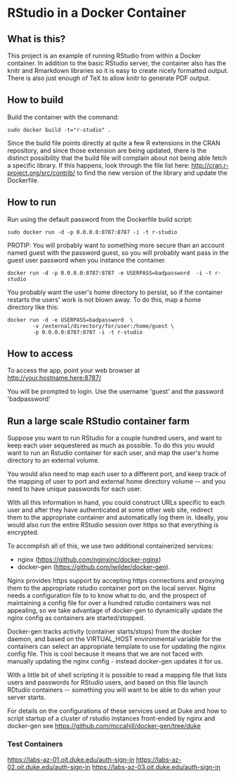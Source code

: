 RStudio in a Docker Container
=============================

## What is this?

This project is an example of running RStudio from within a Docker container.
In addition to the basic RStudio server, the container also has the knitr and
Rmarkdown libraries so it is easy to create nicely formatted output. There is 
also just enough of TeX to allow knitr to generate PDF output.

## How to build 

Build the container with the command:

```
sudo docker build -t="r-studio" .
```

Since the build file points directly at quite a few R extensions in the CRAN 
repository, and since those extension are being updated, there is the distinct possibility
that the build file will complain about not being able fetch a specific library.
If this happens, look through the file list here: http://cran.r-project.org/src/contrib/
to find the new version of the library and update the Dockerfile.

## How to run

Run using the default password from the Dockerfile build script:
```
sudo docker run -d -p 0.0.0.0:8787:8787 -i -t r-studio
```

PROTIP: You will probably want to  something more secure than an account
named guest with the password guest, so you will probably want pass in the
guest user password when you instance the container.

```
docker run -d -p 0.0.0.0:8787:8787 -e USERPASS=badpassword  -i -t r-studio
```

You probably want the user's home directory to persist, so if the container restarts
the users' work is not blown away. To do this, map a home directory like this:
```
docker run -d -e USERPASS=badpassword  \
        -v /external/directory/for/user:/home/guest \
        -p 0.0.0.0:8787:8787 -i -t r-studio
```

## How to access

To access the app, point your web browser at
    http://your.hostname.here:8787/

You will be prompted to login. Use the username 'guest' and the password 'badpassword'


## Run a large scale RStudio container farm

Suppose you want to run RStudio for a couple hundred users, and want to keep 
each user sequestered as much as possible. To do this you would want to run an
Rstudio container for each user, and map the user's home directory to an external
volume. 

You would also need to map each user to a different port, and keep track of
the mapping of user to port and external home directory volume -- and you need
to have unique passwords for each user.

With all this information in hand, you could construct URLs specific to each user and
after they have authenticated at some other web site, redirect them to the appropriate
container and automatically log them in. Ideally, you would also run the entire RStudio 
session over https so that everything is encrypted.

To accomplish all of this, we use two additional containerized services:
- nginx (https://github.com/nginxinc/docker-nginx) 
- docker-gen (https://github.com/jwilder/docker-gen).

Nginx provides https support by accepting https connections and proxying them to the appropriate
rstudio container port on the local server. Nginx needs a configuration file to to know what
to do, and the prospect of maintaining a config file for over a hundred rstudio containers
was not appealing, so we take advantage of docker-gen to dynamically update the nginx config as containers are started/stopped.

Docker-gen tracks activity (container starts/stops) from the docker daemon, and based
on the VIRTUAL_HOST environmental variable for the containers can select an appropriate
template to use for updating the nginx config file. This is cool because it means that
we are not faced with manually updating the nginx config - instead docker-gen updates it
for us. 

With a little bit of shell scripting it is possible to read a mapping file that lists users and passwords for RStudio users, and based on this file launch RDtudio containers -- something you
will want to be able to do when your server starts. 

For details on the configurations of these services used at Duke and how to script startup of
a cluster of rstudio instances front-ended by nginx and docker-gen see
https://github.com/mccahill/docker-gen/tree/duke


### Test Containers
https://labs-az-01.oit.duke.edu/auth-sign-in
https://labs-az-02.oit.duke.edu/auth-sign-in
https://labs-az-03.oit.duke.edu/auth-sign-in